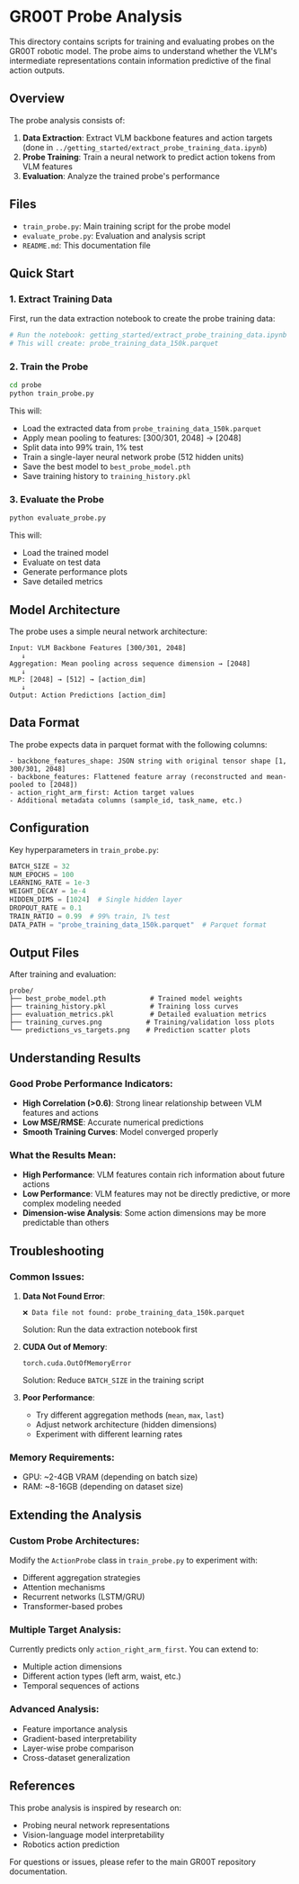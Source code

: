 # GR00T Probe Analysis

This directory contains scripts for training and evaluating probes on the GR00T robotic model. The probe aims to understand whether the VLM's intermediate representations contain information predictive of the final action outputs.

## Overview

The probe analysis consists of:
1. **Data Extraction**: Extract VLM backbone features and action targets (done in `../getting_started/extract_probe_training_data.ipynb`)
2. **Probe Training**: Train a neural network to predict action tokens from VLM features
3. **Evaluation**: Analyze the trained probe's performance

## Files

- `train_probe.py`: Main training script for the probe model
- `evaluate_probe.py`: Evaluation and analysis script  
- `README.md`: This documentation file

## Quick Start

### 1. Extract Training Data

First, run the data extraction notebook to create the probe training data:

```bash
# Run the notebook: getting_started/extract_probe_training_data.ipynb
# This will create: probe_training_data_150k.parquet
```

### 2. Train the Probe

```bash
cd probe
python train_probe.py
```

This will:
- Load the extracted data from `probe_training_data_150k.parquet`
- Apply mean pooling to features: [300/301, 2048] → [2048]
- Split data into 99% train, 1% test
- Train a single-layer neural network probe (512 hidden units)
- Save the best model to `best_probe_model.pth`
- Save training history to `training_history.pkl`

### 3. Evaluate the Probe

```bash
python evaluate_probe.py
```

This will:
- Load the trained model
- Evaluate on test data
- Generate performance plots
- Save detailed metrics

## Model Architecture

The probe uses a simple neural network architecture:

```
Input: VLM Backbone Features [300/301, 2048] 
   ↓
Aggregation: Mean pooling across sequence dimension → [2048]
   ↓
MLP: [2048] → [512] → [action_dim]
   ↓
Output: Action Predictions [action_dim]
```

## Data Format

The probe expects data in parquet format with the following columns:

```
- backbone_features_shape: JSON string with original tensor shape [1, 300/301, 2048]
- backbone_features: Flattened feature array (reconstructed and mean-pooled to [2048])
- action_right_arm_first: Action target values
- Additional metadata columns (sample_id, task_name, etc.)
```

## Configuration

Key hyperparameters in `train_probe.py`:

```python
BATCH_SIZE = 32
NUM_EPOCHS = 100
LEARNING_RATE = 1e-3
WEIGHT_DECAY = 1e-4
HIDDEN_DIMS = [1024]  # Single hidden layer
DROPOUT_RATE = 0.1
TRAIN_RATIO = 0.99  # 99% train, 1% test
DATA_PATH = "probe_training_data_150k.parquet"  # Parquet format
```

## Output Files

After training and evaluation:

```
probe/
├── best_probe_model.pth           # Trained model weights
├── training_history.pkl           # Training loss curves
├── evaluation_metrics.pkl         # Detailed evaluation metrics
├── training_curves.png           # Training/validation loss plots
└── predictions_vs_targets.png    # Prediction scatter plots
```

## Understanding Results

### Good Probe Performance Indicators:
- **High Correlation (>0.6)**: Strong linear relationship between VLM features and actions
- **Low MSE/RMSE**: Accurate numerical predictions
- **Smooth Training Curves**: Model converged properly

### What the Results Mean:
- **High Performance**: VLM features contain rich information about future actions
- **Low Performance**: VLM features may not be directly predictive, or more complex modeling needed
- **Dimension-wise Analysis**: Some action dimensions may be more predictable than others

## Troubleshooting

### Common Issues:

1. **Data Not Found Error**:
   ```
   ❌ Data file not found: probe_training_data_150k.parquet
   ```
   Solution: Run the data extraction notebook first

2. **CUDA Out of Memory**:
   ```
   torch.cuda.OutOfMemoryError
   ```
   Solution: Reduce `BATCH_SIZE` in the training script

3. **Poor Performance**:
   - Try different aggregation methods (`mean`, `max`, `last`)
   - Adjust network architecture (hidden dimensions)
   - Experiment with different learning rates

### Memory Requirements:
- GPU: ~2-4GB VRAM (depending on batch size)
- RAM: ~8-16GB (depending on dataset size)

## Extending the Analysis

### Custom Probe Architectures:
Modify the `ActionProbe` class in `train_probe.py` to experiment with:
- Different aggregation strategies
- Attention mechanisms
- Recurrent networks (LSTM/GRU)
- Transformer-based probes

### Multiple Target Analysis:
Currently predicts only `action_right_arm_first`. You can extend to:
- Multiple action dimensions
- Different action types (left arm, waist, etc.)
- Temporal sequences of actions

### Advanced Analysis:
- Feature importance analysis
- Gradient-based interpretability
- Layer-wise probe comparison
- Cross-dataset generalization

## References

This probe analysis is inspired by research on:
- Probing neural network representations
- Vision-language model interpretability  
- Robotics action prediction

For questions or issues, please refer to the main GR00T repository documentation.